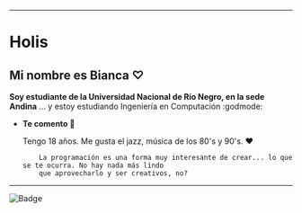 ***

# Holis

## Mi nombre es Bianca ♡

**Soy estudiante de la Universidad Nacional de Río Negro, en la sede Andina**
... y estoy estudiando Ingeniería en Computación :godmode:

- **Te comento :mate:**

     Tengo 18 años. Me gusta el jazz, música de los 80's y 90's. ❤
     
          La programación es una forma muy interesante de crear... lo que se te ocurra. No hay nada más lindo
          que aprovecharlo y ser creativos, no? 


***
![Badge](https://bit.ly/icom-badge)
